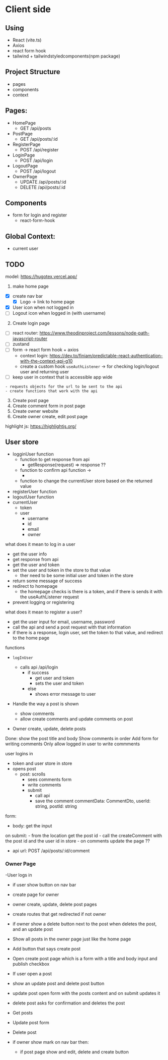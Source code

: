 # Client side

## Using

- React (vite.ts)
- Axios
- react form hook
- tailwind + tailwindstyledcomponents(npm package)

## Project Structure

- pages
- components
- context

## Pages:

- HomePage
  - GET /api/posts
- PostPage
  - GET /api/posts/:id
- RegisterPage
  - POST /api/register
- LoginPage
  - POST /api/login
- LogoutPage
  - POST /api/logout
- OwnerPage
  - UPDATE /api/posts/:id
  - DELETE /api/posts/:id

## Components

- form for login and register
  - react-form-hook

## Global Context:

- current user

## TODO

model: <https://hugotex.vercel.app/>

1. make home page

  - [X] create nav bar
    - [x] Logo -> link to home page
  - [X] User icon when not logged in
  - [ ] Logout icon when logged in (with username)

2. Create login page
  - [ ] react router: <https://www.theodinproject.com/lessons/node-path-javascript-router>
  - [ ] zustand
  - [ ] form -> react form hook + axios
    - context login: <https://dev.to/finiam/predictable-react-authentication-with-the-context-api-g10>
    - create a custom hook `useAuthListener` -> for checking login/logout user and returning user
  - [ ] keep user in context that is accessible app wide
  <!-- TODO: Move the api related func to services/api.ts -->
    - requests objects for the url to be sent to the api
    - create functions that work with the api

3. Create post page
4. Create comment form in post page
6. Create owner website
  1. Create owner create, edit post page

highlight js: <https://highlightjs.org/>


## User store

- logginUser function
  - function to get response from api
    - getResponse(request) => response ??
  - function to confirm api function ->
    - <!-- TODO: Fix the backend response if not good  -->
  - function to change the currentUser store based on the returned value
- registerUser function
- logoutUser function
- currentUser
  - token
  - user
    - username
    - id
    - email
    - owner
<!-- DONE: LOGOUT -->
<!-- DONE: Add bearer header to axios -->

what does it mean to log in a user
  - get the user info
  - get response from api
  - get the user and token
  - set the user and token in the store to that value
    - ther need to be some initial user and token in the store
  - return some message of success
  - redirect to homepage
    - the homepage checks is there is a token, and if there is sends it with the useAuthListener request
  - prevent logging or registering

<!-- DONE: create a register user function in the store or use the login user  -->
<!-- DONE: create a register user function in the api.auth -->
what does it mean to register a user?
- get the user input for email, username, password
- call the api and send a post request with that information
- if there is a response, login user, set the token to that value, and redirect to the home page

functions
  - `logInUser`
    - calls api /api/login
      - if success
        - get user and token
        - sets the user and token
      - else
        - shows error message to user

  - Handle the way a post is shown
    - show comments
    - allow create comments and update comments on post

  - Owner create, update, delete posts

Done: show the post title and body
Show comments in order
Add form for writing comments
Only allow logged in user to write commments

user logins in
  - token and user store in store
  - opens post
    - post: scrolls
      - sees comments form
      - write comments
      - submit
        - call api
        - save the comment
    commentData: CommentDto,
    userId: string,
    postId: string

form:
  - body: get the input

  on submit:
    - from the location get the post id
    - call the createComment with the post id and the user id in store
    - on comments update the page ??

  - api url: POST /api/posts/:id/comment

### Owner Page

-User logs in

  - if user show button on nav bar
  - create page for owner
  - owner create, update, delete post pages
  - create routes that get redirected if not owner

- if owner show a delete button next to the post when deletes the post, and an update post
- Show all posts in the owner page just like the home page

- Add button that says create post
- Open create post page which is a form with a title and body input and publish checkbox
- If user open a post
- show an update post and delete post button
- update post open form with the posts content and on submit updates it
- delete post asks for confirmation and deletes the post
- Get posts
- Update post form
- Delete post


- if owner show mark on nav bar then:
  - if post page show and edit, delete and create button
